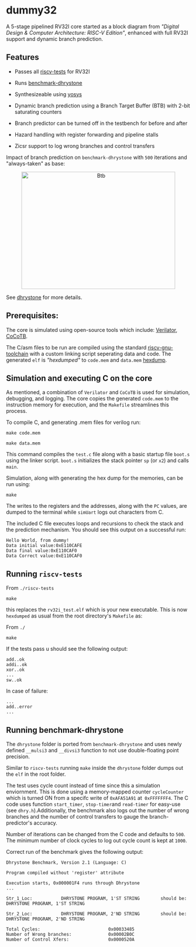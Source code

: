 # dummy32

A 5-stage pipelined RV32I core started as a block diagram from *"Digital Design & Computer Architecture: RISC-V Edition"*, enhanced with full RV32I support and dynamic branch prediction.

## Features

* Passes all [riscv-tests](https://github.com/riscv/riscv-tests) for RV32I

* Runs [benchmark-dhrystone](https://github.com/sifive/benchmark-dhrystone)

* Synthesizeable using [yosys](https://github.com/YosysHQ/yosys)

* Dynamic branch prediction using a Branch Target Buffer (BTB) with 2-bit saturating counters

* Branch predictor can be turned off in the testbench for before and after

* Hazard handling with register forwarding and pipeline stalls

* Zicsr support to log wrong branches and control transfers

  
Impact of branch prediction on `benchmark-dhrystone` with `500` iterations and "always-taken" as base:
<p align="center">
<img width="420" height="320" alt="Btb" src="https://github.com/user-attachments/assets/b5da3240-2326-479a-ac0c-c65d42c747dd" />
</p>

See [dhrystone](./dhrystone) for more details.


## Prerequisites:
The core is simulated using open-source tools which include:
[Verilator](), [CoCoTB](https://github.com/cocotb/cocotb).


The C/asm files to be run are compiled using the standard [riscv-gnu-toolchain](https://github.com/riscv-collab/riscv-gnu-toolchain) with a custom linking script seperating data and code. The generated `elf` is *"hexdumped"* to `code.mem` and `data.mem` [hexdump](https://man7.org/linux/man-pages/man1/hexdump.1.html).

## Simulation and executing C on the core
As mentioned, a combination of `Verilator` and `CoCoTB` is used for simulation, debugging, and logging. The core copies the generated `code.mem` to the instruction memory for execution, and the `Makefile` streamlines this process.

To compile C, and generating .mem files for verilog run:

    make code.mem

    make data.mem

This command compiles the `test.c` file along with a basic startup file `boot.s` using the linker script.
`boot.s` initializes the stack pointer `sp` (or `x2`) and calls `main`.

Simulation, along with generating the hex dump for the memories, can be run using:

    make

The writes to the registers and the addresses, along with the `PC` values, are dumped to the terminal while `simUart` logs out characters from C.

The included C file executes loops and recursions to check the stack and the prediction mechanism. You should see this output on a successful run:

    Hello World, from dummy!
    Data initial value:0xE110CAFE
    Data final value:0xE110CAF0
    Data Correct value:0xE110CAF0

## Running `riscv-tests`

From `./riscv-tests `

    make


this replaces the  `rv32i_test.elf` which is your new executable. This is now `hexdumped` as usual from the root directory's `Makefile` as:

From `./`

    make
If the tests pass u should see the following output:

    add..ok
    addi..ok
    xor..ok
    ...
    sw..ok
In case of failure:

    ...
    add..error
    ...

## Running benchmark-dhrystone 
The `dhrystone` folder is ported from `benchmark-dhrystone` and uses newly defined `__mulsi3` and `__divsi3` function to not use double-floating point precision. 
 
Similar to `riscv-tests` running `make` inside the `dhrystone` folder dumps out the `elf` in the root folder. 

The test uses cycle count instead of time since this a simulation enviornment. This is done using a memory-mapped counter `cycleCounter` which is turned ON from a specifc write of `0xAFA51A91` at` 0xFFFFFFF4`. The C code uses function `start_timer`, `stop-timer`and `read-timer` for easy-use (see `dhry.h`).Additionally, the benchmark also logs out the number of wrong branches and the number of control transfers to gauge the branch-predictor's accuracy.

Number of iterations can be changed from the C code and defaults to `500`. The minimum number of clock cycles to log out cycle count is kept at `1000`.


Correct run of the benchmark gives the following output:

    Dhrystone Benchmark, Version 2.1 (Language: C)

    Program compiled without 'register' attribute

    Execution starts, 0x000001F4 runs through Dhrystone
    ...

    Str_1_Loc:           DHRYSTONE PROGRAM, 1'ST STRING        should be:   DHRYSTONE PROGRAM, 1'ST STRING

    Str_2_Loc:           DHRYSTONE PROGRAM, 2'ND STRING        should be:   DHRYSTONE PROGRAM, 2'ND STRING

    Total Cycles:                          0x00033485
    Number of Wrong branches:              0x00002B0C
    Number of Control Xfers:               0x0000520A
